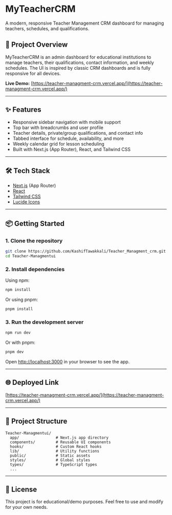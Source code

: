 # MyTeacherCRM

A modern, responsive Teacher Management CRM dashboard for managing teachers, schedules, and qualifications.

## 🚀 Project Overview

MyTeacherCRM is an admin dashboard for educational institutions to manage teachers, their qualifications, contact information, and weekly schedules. The UI is inspired by classic CRM dashboards and is fully responsive for all devices.

**Live Demo:** [https://teacher-managment-crm.vercel.app/](https://teacher-managment-crm.vercel.app/)

---

## ✨ Features

- Responsive sidebar navigation with mobile support
- Top bar with breadcrumbs and user profile
- Teacher details, private/group qualifications, and contact info
- Tabbed interface for schedule, availability, and more
- Weekly calendar grid for lesson scheduling
- Built with Next.js (App Router), React, and Tailwind CSS

---

## 🛠️ Tech Stack

- [Next.js](https://nextjs.org/) (App Router)
- [React](https://react.dev/)
- [Tailwind CSS](https://tailwindcss.com/)
- [Lucide Icons](https://lucide.dev/)

---

## 📦 Getting Started

### 1. Clone the repository

```bash
git clone https://github.com/KashifTawakkali/Teacher_Managment_crm.git
cd Teacher-Managmentui
```

### 2. Install dependencies

Using npm:
```bash
npm install
```
Or using pnpm:
```bash
pnpm install
```

### 3. Run the development server

```bash
npm run dev
```
Or with pnpm:
```bash
pnpm dev
```

Open [http://localhost:3000](http://localhost:3000) in your browser to see the app.

---

## 🌐 Deployed Link

[https://teacher-managment-crm.vercel.app/](https://teacher-managment-crm.vercel.app/)

---

## 📁 Project Structure

```
Teacher-Managmentui/
  app/                # Next.js app directory
  components/         # Reusable UI components
  hooks/              # Custom React hooks
  lib/                # Utility functions
  public/             # Static assets
  styles/             # Global styles
  types/              # TypeScript types
  ...
```

---

## 📝 License

This project is for educational/demo purposes. Feel free to use and modify for your own needs.

